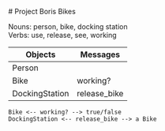 # Project Boris Bikes

Nouns: person, bike, docking station<br/>
Verbs: use, release, see, working

| Objects | Messages |
| ------- | -------- |
| Person | |
| Bike | working? |
| DockingStation | release_bike |

```
Bike <-- working? --> true/false
DockingStation <-- release_bike --> a Bike
```
